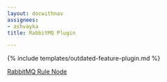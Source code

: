 ```yaml
---
layout: docwithnav
assignees:
- ashvayka
title: RabbitMQ Plugin

---
```


{% include templates/outdated-feature-plugin.md %}

[RabbitMQ Rule Node](/docs/user-guide/rule-engine-2-0/external-nodes/#rabbitmq-node)